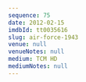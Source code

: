 ```yaml
---
sequence: 75
date: 2012-02-15
imdbId: tt0035616
slug: air-force-1943
venue: null
venueNotes: null
medium: TCM HD
mediumNotes: null
---
```

